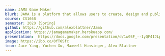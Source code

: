 ```yaml
---
name: JAMA Game Maker
blurb: JAMA is a platform that allows users to create, design and publish their own games. It’s a platform for gamers that are interested in game design. We aimed to build a community of people who are interested in game design, storytelling to design and share their ideas with just a few clicks on the screen.
course: CS166B
semester: 2020 {Spring}
github: https://github.com/alexblattner/Jama
application: https://jamagamemaker.herokuapp.com/
presentation:  https://docs.google.com/presentation/d/1w0SF_--1yQF4IJLpTqN1qpa2UC6oKW15xpblimil0pU/edit?usp=sharing
image: https://ibb.co/0fT6Sfc
team: Jace Yang, Yuchen Xu, Maxwell Hunsinger, Alex Blattner
---
```

